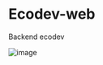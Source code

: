 # Ecodev-web
Backend ecodev


![image](https://user-images.githubusercontent.com/26026960/57182827-6ea2eb80-6ece-11e9-857c-762a21d1a5ce.png)
